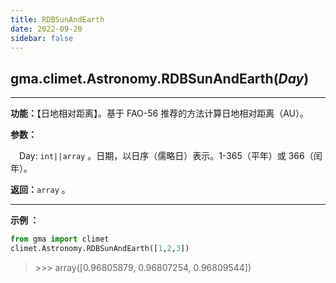 ```yaml
---
title: RDBSunAndEarth
date: 2022-09-20
sidebar: false
---
```


## gma.climet.Astronomy.**RDBSunAndEarth**(*Day*) <Badge text="1.0.13 +"/>

---

**功能：**【日地相对距离】。基于 FAO-56 推荐的方法计算日地相对距离（AU）。

**参数：**

&emsp;Day: `int||array` 。日期，以日序（儒略日）表示。1-365（平年）或 366（闰年）。

**返回：**`array` 。

---

**示例 ：**

```python
from gma import climet
climet.Astronomy.RDBSunAndEarth([1,2,3])
```
> \>>> array([0.96805879, 0.96807254, 0.96809544])